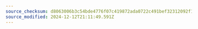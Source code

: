 ```yaml
---
source_checksum: d8063006b3c54bde4776f07c419872ada0722c491bef32312092f13a0b1c1164
source_modified: 2024-12-12T21:11:49.591Z
---
```


